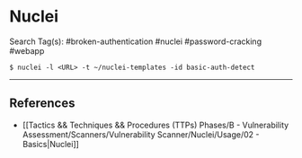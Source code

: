 # Nuclei

Search Tag(s): #broken-authentication #nuclei #password-cracking #webapp

`$ nuclei -l <URL> -t ~/nuclei-templates -id basic-auth-detect`

---
## References

- [[Tactics && Techniques && Procedures (TTPs) Phases/B - Vulnerability Assessment/Scanners/Vulnerability Scanner/Nuclei/Usage/02 - Basics|Nuclei]]